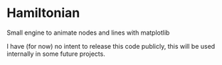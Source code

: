 <!-- start_ppi_description -->
# Hamiltonian

Small engine to animate nodes and lines with matplotlib

I have (for now) no intent to release this code publicly, this will be used
internally in some future projects.
<!-- end_ppi_description -->
